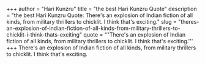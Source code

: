 +++
author = "Hari Kunzru"
title = "the best Hari Kunzru Quote"
description = "the best Hari Kunzru Quote: There's an explosion of Indian fiction of all kinds, from military thrillers to chicklit. I think that's exciting."
slug = "theres-an-explosion-of-indian-fiction-of-all-kinds-from-military-thrillers-to-chicklit-i-think-thats-exciting"
quote = '''There's an explosion of Indian fiction of all kinds, from military thrillers to chicklit. I think that's exciting.'''
+++
There's an explosion of Indian fiction of all kinds, from military thrillers to chicklit. I think that's exciting.
